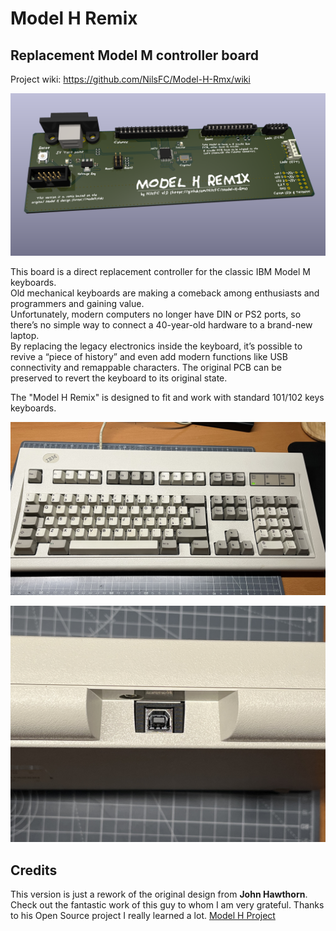 # **Model H Remix**
## Replacement Model M controller board
Project wiki: https://github.com/NilsFC/Model-H-Rmx/wiki

![Model H Remix Kicad Render](<site/pics/Model H Remix Kicad Render.png>)

This board is a direct replacement controller for the classic IBM Model M keyboards.<br>
Old mechanical keyboards are making a comeback among enthusiasts and programmers and gaining value.<br>
Unfortunately, modern computers no longer have DIN or PS2 ports, so there’s no simple way to connect a 40-year-old hardware to a brand-new laptop.<br>
By replacing the legacy electronics inside the keyboard, it’s possible to revive a “piece of history” and even add modern functions like USB connectivity and remappable characters. The original PCB can be preserved to revert the keyboard to its original state.<br>

The "Model H Remix" is designed to fit and work with standard 101/102 keys keyboards.<br>

![Model M](<site/pics/Model M.jpg>)

![Model M USB Connector](<site/pics/Model M USB Connector.jpg>)
## **Credits**  

This version is just a rework of the original design from **John Hawthorn**. <br>
Check out the fantastic work of this guy to whom I am very grateful. Thanks to his Open Source project I really learned a lot.  [Model H Project](https://modelh.club/)  

